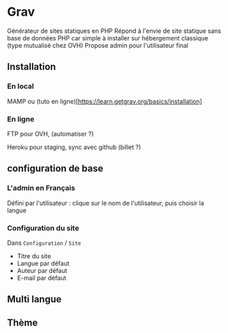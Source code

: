 # Grav

Générateur de sites statiques en PHP
Répond à l'envie de site statique sans base de données
PHP car simple à installer sur hébergement classique (type mutualisé chez OVH)
Propose admin pour l'utilisateur final

## Installation

### En local

MAMP ou (tuto en ligne)[https://learn.getgrav.org/basics/installation]

### En ligne

FTP pour OVH, (automatiser ?)

Heroku pour staging, sync avec github (billet ?)

## configuration de base

### L'admin en Français

Défini par l'utilisateur : clique sur le nom de l'utilisateur, puis choisir la langue

### Configuration du site

Dans `Configuration` / `Site`

* Titre du site
* Langue par défaut
* Auteur par défaut  
* E-mail par défaut

## Multi langue

## Thème
